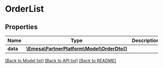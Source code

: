 # OrderList

## Properties
Name | Type | Description | Notes
------------ | ------------- | ------------- | -------------
**data** | [**\Emesa\PartnerPlatform\Model\OrderDto[]**](OrderDto.md) |  | [optional] 

[[Back to Model list]](../../README.md#documentation-for-models) [[Back to API list]](../../README.md#documentation-for-api-endpoints) [[Back to README]](../../README.md)

